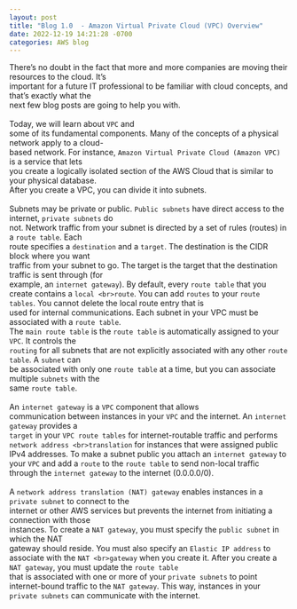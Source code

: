 ```yaml
---
layout: post
title: "Blog 1.0  - Amazon Virtual Private Cloud (VPC) Overview"
date: 2022-12-19 14:21:28 -0700
categories: AWS blog
---
```

There’s no doubt in the fact that more and more companies are moving their resources to the cloud. It’s <br>important for a future IT professional to be familiar with cloud concepts, and that’s exactly what the <br>next few blog posts are going to help you with. <br><br>Today, we will learn about `VPC` and <br>some of its fundamental components. Many of the concepts of a physical network apply to a cloud-<br>based network. For instance, `Amazon Virtual Private Cloud (Amazon VPC) ` is a service that lets <br>you create a logically isolated section of the AWS Cloud that is similar to your physical database. <br>After you create a VPC, you can divide it into subnets. <br><br>
Subnets may be private or public. `Public subnets` have direct access to the internet, `private subnets` do <br>not. Network traffic from your subnet is directed by a set of rules (routes) in a `route table`. Each <br>route specifies a `destination` and a `target`. The destination is the CIDR block where you want <br>traffic from your subnet to go. The target is the target that the destination traffic is sent through (for <br>example, an `internet gateway`). By default, every `route table` that you create contains a `local <br>route`. You can add `routes` to your `route tables`. You cannot delete the local route entry that is <br>used for internal communications. Each subnet in your VPC must be associated with a `route table`. <br>The `main route table` is the `route table` is automatically assigned to your `VPC`. It controls the <br>`routing` for all subnets that are not explicitly associated with any other `route table`. A `subnet` can <br>be associated with only one `route table` at a time, but you can associate multiple `subnets` with the <br>same `route table`. <br><br>An `internet gateway` is a `VPC` component that allows <br>communication between instances in your `VPC` and the internet. An `internet gateway` provides a <br>`target` in your `VPC route tables` for internet-routable traffic and performs `network address <br>translation` for instances that were assigned public IPv4 addresses. To make a subnet public you attach an `internet gateway` to your `VPC` and add a `route` to the `route table` to send non-local traffic <br>through the `internet gateway` to the internet (0.0.0.0/0). <br><br>
A `network address translation (NAT) gateway` enables instances in a `private subnet` to connect to the <br>internet or other AWS services but prevents the internet from initiating a connection with those <br>instances. To create a `NAT gateway`, you must specify the `public subnet` in which the NAT <br>gateway should reside. You must also specify an `Elastic IP address` to associate with the `NAT <br>gateway` when you create it. After you create a `NAT gateway`, you must update the `route table` <br>that is associated with one or more of your `private subnets` to point internet-bound traffic to the `NAT gateway`. This way, instances in your `private subnets` can communicate with the internet. <br>


